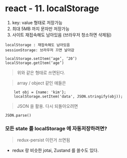 react - 11. localStorage
========================

1. key: value 형태로 저장가능
2. 최대 5MB 까지 문자만 저장가능
3. 사이트 재접속해도 남아있음 (브라우저 청소하면 삭제됨)
```
localStorage : 재접속해도 남아있음
sessionStorage: 브라우저 끄면 날아감
```
```
localStorage.setItem(‘age’, ’20’)
localStorage.getItem(‘age’) 
```
> 위와 같은 형태로 쓰면된다.   

> array / object 같인 애들은
``` 
	let obj = {name: 'kim'};
	localStorage.setItem('data', JSON.stringify(obj));
```
> JSON 을 활용. 다시 되돌아오려면 
```
JSON.parse()
```

### 모든 state 를 localStorage 에 자동저장하려면?
> redux-persist 이런거 쓰면됨   

* redux 랑 비슷한 jotai, Zustand 를 쓸수도 있다. 
